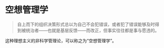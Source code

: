 # 空想管理学

> 自上而下的组织决策形式总以为自己不会犯错误，或者犯了错误能够及时得到被统治者——也就是基层反馈——而改正，但事实往往都是事与愿违的。

这种理想主义的非科学管理论，可以称之为“空想管理学”。
